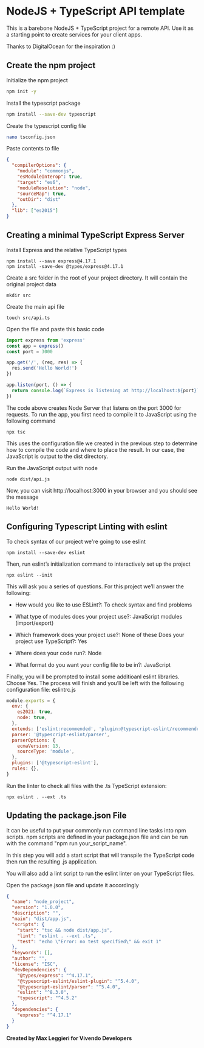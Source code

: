 # NodeJS + TypeScript  API template

This is a barebone NodeJS + TypeScript project for a remote API. Use it as a starting point to create services for your client apps.

Thanks to DigitalOcean for the inspiration :)

## Create the npm project

Initialize the npm project
```bash
npm init -y
```

Install the typescript package
```bash
npm install --save-dev typescript
```

Create the typescript config file
```bash
nano tsconfig.json
```

Paste contents to file
```json
{
  "compilerOptions": {
    "module": "commonjs",
    "esModuleInterop": true,
    "target": "es6",
    "moduleResolution": "node",
    "sourceMap": true,
    "outDir": "dist"
  },
  "lib": ["es2015"]
}
```

## Creating a minimal TypeScript Express Server

Install Express and the relative TypeScript types
```
npm install --save express@4.17.1
npm install -save-dev @types/express@4.17.1
```

Create a src folder in the root of your project directory. It will contain the original project data
```
mkdir src
```

Create the main api file
```
touch src/api.ts
```

Open the file and paste this basic code
```typescript
import express from 'express'
const app = express()
const port = 3000

app.get('/', (req, res) => {
  res.send('Hello World!')
})

app.listen(port, () => {
  return console.log(`Express is listening at http://localhost:${port}`)
})
```

The code above creates Node Server that listens on the port 3000 for requests. To run the app, you first need to compile it to JavaScript using the following command
```
npx tsc
```

This uses the configuration file we created in the previous step to determine how to compile the code and where to place the result. In our case, the JavaScript is output to the dist directory.

Run the JavaScript output with node
```
node dist/api.js
```
Now, you can visit http://localhost:3000 in your browser and you should see the message
```
Hello World!
```

## Configuring Typescript Linting with eslint

To check syntax of our project we're going to use eslint
```
npm install --save-dev eslint
```
Then, run eslint’s initialization command to interactively set up the project
```
npx eslint --init
```
This will ask you a series of questions. For this project we’ll answer the following:

- How would you like to use ESLint?: To check syntax and find problems

- What type of modules does your project use?: JavaScript modules (import/export)

- Which framework does your project use?: None of these
Does your project use TypeScript?: Yes

- Where does your code run?: Node

- What format do you want your config file to be in?: JavaScript

Finally, you will be prompted to install some additioanl eslint libraries. Choose Yes. The process will finish and you’ll be left with the following configuration file: eslintrc.js
```js
module.exports = {
  env: {
    es2021: true,
    node: true,
  },
  extends: ['eslint:recommended', 'plugin:@typescript-eslint/recommended'],
  parser: '@typescript-eslint/parser',
  parserOptions: {
    ecmaVersion: 13,
    sourceType: 'module',
  },
  plugins: ['@typescript-eslint'],
  rules: {},
}
```
Run the linter to check all files with the .ts TypeScript extension:
```
npx eslint . --ext .ts
```
## Updating the package.json File

It can be useful to put your commonly run command line tasks into npm scripts. npm scripts are defined in your package.json file and can be run with the command "npm run your_script_name".

In this step you will add a start script that will transpile the TypeScript code then run the resulting .js application.

You will also add a lint script to run the eslint linter on your TypeScript files.

Open the package.json file and update it accordingly
```json
{
  "name": "node_project",
  "version": "1.0.0",
  "description": "",
  "main": "dist/app.js",
  "scripts": {
    "start": "tsc && node dist/app.js",
    "lint": "eslint . --ext .ts",
    "test": "echo \"Error: no test specified\" && exit 1"
  },
  "keywords": [],
  "author": "",
  "license": "ISC",
  "devDependencies": {
    "@types/express": "^4.17.1",
    "@typescript-eslint/eslint-plugin": "^5.4.0",
    "@typescript-eslint/parser": "^5.4.0",
    "eslint": "^8.3.0",
    "typescript": "^4.5.2"
  },
  "dependencies": {
    "express": "^4.17.1"
  }
}
```

**Created by Max Leggieri for Vivendo Developers**
